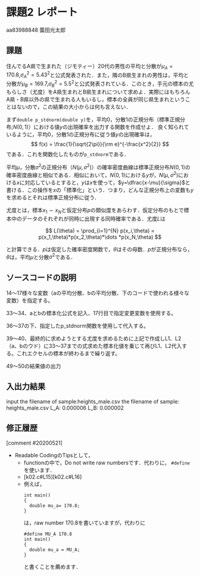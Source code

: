 # 課題2 レポート

aa83988848 薗田光太郎

## 課題

住んでるA県で生まれた（ジモティー）20代の男性の平均と分散が$\mu_{A}=170.8$,$\sigma^2_{A}={5.43}^2$と公式発表された．また，隣のB県生まれの男性は，平均と分散が$\mu_{B}=169.7$,$\sigma^2_{B}={5.5}^2$と公式発表されている．このとき，手元の標本の尤もらしさ（尤度）をA県生まれとB県生まれについて求めよ．実際にはもちろんA県・B県以外の県で生まれる人もいるし，標本の全員が同じ県生まれということはないので，この結果の大小からは何も言えない．
   
まず`double p_stdnorm(double y)`を，平均0，分散1の正規分布（標準正規分布;$N(0,1)$）における値$y$の出現確率を出力する関数を作成せよ．
良く知られているように，平均0，分散1の正規分布に従う値$y$の出現確率は，
$$
  f(x) = \frac{1}{\sqrt{2\pi}}{\rm e}^{-\frac{x^2}{2}}
$$
である．これを関数化したものが`p_stdnorm`である．

平均$\mu$，分散$\sigma^2$の正規分布（$N(\mu,\sigma^2)$）の確率密度曲線は標準正規分布$N(0,1)$の確率密度曲線と相似である．相似において，$N(0,1)$における$y$が，$N(\mu,\sigma^2)$における$x$に対応しているとすると，$y$は$x$を使って，$y=\dfrac{x-\mu}{\sigma}$と書ける．この操作を$x$の「標準化」という．つまり，どんな正規分布上の変数も$y$を求めるとそれは標準正規分布に従う．

尤度とは，標本$x_1\sim x_N$と仮定分布$p$の類似度をあらわす．仮定分布のもとで標本中のデータのそれぞれが同時に出現する同時確率である．尤度$L$は

$$
L(\theta) = \prod_{i=1}^{N} p(x_i,\theta) = p(x_1,\theta)*p(x_2,\theta)*\dots *p(x_N,\theta)
$$

と計算できる．$p$は仮定した確率密度関数で，$\theta$はその母数．$p$が正規分布なら，$\theta$は，平均$\mu$と分散$\sigma^2$である．

## ソースコードの説明

14〜17様々な変数（aの平均分散、bの平均分散、下のコードで使われる様々な変数）を指定する。

33〜34、aとbの標本化公式を記入、17行目で指定変更変数を使用する。

36〜37の下、指定したp_stdnorm関数を使用して代入する。

 39〜40、最終的に求めようとする尤度を求めるために上記で作成しL1、L2（a、bのウド）に33〜37までの式求めた標本化値を乗じて再びL1、L2代入する。これエクセルの標本が終わるまで繰り返す。

49〜50の結果値の出力

## 入出力結果

input the filename of sample:heights_male.csv
the filename of sample: heights_male.csv
L_A: 0.000006
L_B: 0.000002

## 修正履歴

[comment #20200521]
- Readable CodingのTipsとして，
  - functionの中で，Do not write raw numbersです．代わりに，
    `#define`を使います．
  - [k02.c#L15][k02.c#L16]
  - 例えば， 
    ```
    int main()
    {
      double mu_a= 170.8;
    }
    ```
    は，raw number 170.8を書いていますが，代わりに
    ```
    #define MU_A 170.8
    int main()
    {
      double mu_a = MU_A;
    }
    ```
    と書くことを薦めます．
    